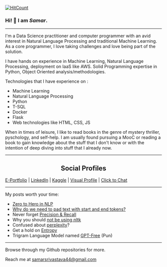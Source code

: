 
[![HitCount](http://hits.dwyl.com/samacker77/samacker77.svg)](http://hits.dwyl.com/samacker77/samacker77)

 
### Hi! 🤗 I am *Samar*.

---

I'm a Data Science practitioner and computer programmer with an avid interest in Natural Language Processing and traditional Machine Learning. As a core programmer, I love taking challenges and love being part of the solution.

I have hands on experience in Machine Learning, Natural Language Processing, deployment on IaaS like AWS. Solid Programming expertise in Python, Object Oriented analysis/methodologies.

Technologies that I have experience on :

- Machine Learning
- Natural Language Processing
- Python
- T-SQL
- Docker
- Flask
- Web technologies like HTML, CSS, JS

When in times of leisure, I like to read books in the genre of mystery thriller, pyschology, and self-help. I am usually found pursuing a MooC or reading a book to gain knowledge about the stuff that I don't know or with the intention of deep diving into stuff that I already now.

---

<h2 style="text-align:center">Social Profiles</h2>

[E-Portfolio](https://samacker77.github.io) | [LinkedIn](https://www.linkedin.com/in/samacker77l) | [Kaggle](https://kaggle.com/samacker77k) | [Visual Profile](https://sourcerer.io/samacker77) | [Click to Chat](https://wa.link/vh8tk9)

 
 ---


My posts worth your time:

- [Zero to Hero in NLP](https://github.com/samacker77/Zero-to-Hero-in-NLP)
- [Why do we need to pad text with start and end tokens?](https://www.linkedin.com/feed/update/urn:li:activity:6685237225501851648/)
- Never forget [Precision & Recall](https://www.linkedin.com/posts/samacker77l_datascience-machinelearning-python-activity-6673279940378583040-OPDq)
- Why you should [not be using nltk](https://www.kaggle.com/samacker77k/better-tokenization-nltk-vs-tokenizers)
- Confused about [perplexity](https://www.linkedin.com/feed/update/urn:li:activity:6685466139465711616/)?
- Get a hold on [Entropy](https://www.linkedin.com/feed/update/urn:li:activity:6687970315718455296/)
- Trigram Language Model named [GPT-Free](https://www.kaggle.com/samacker77k/gpt-free-tri-gram-language-model?rvi=1) (Pun)

---

Browse through my Github repositories for more.

 
 Reach me at [samarsrivastava44@gmail.com](samarsrivastava44@gmail.com)
